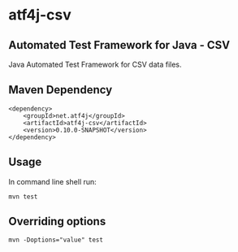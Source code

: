 # atf4j-csv

## Automated Test Framework for Java - CSV

Java Automated Test Framework for CSV data files.

## Maven Dependency

	<dependency>
		<groupId>net.atf4j</groupId>
		<artifactId>atf4j-csv</artifactId>
		<version>0.10.0-SNAPSHOT</version>
	</dependency>

## Usage

In command line shell run:

    mvn test

## Overriding options

    mvn -Doptions="value" test
